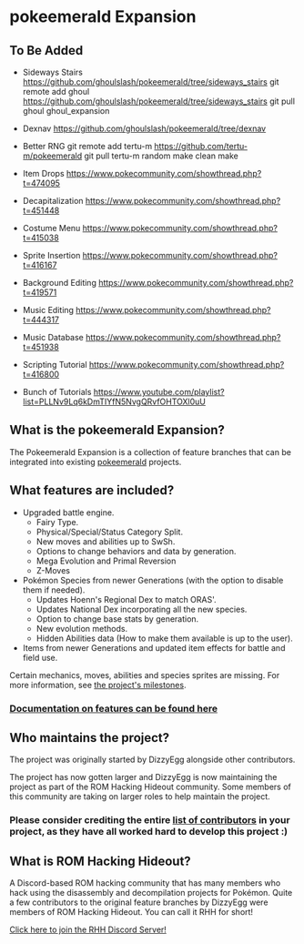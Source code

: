 # pokeemerald Expansion

## To Be Added
- Sideways Stairs https://github.com/ghoulslash/pokeemerald/tree/sideways_stairs
git remote add ghoul https://github.com/ghoulslash/pokeemerald/tree/sideways_stairs
git pull ghoul ghoul_expansion

- Dexnav https://github.com/ghoulslash/pokeemerald/tree/dexnav

- Better RNG
git remote add tertu-m https://github.com/tertu-m/pokeemerald
git pull tertu-m random
make clean
make

- Item Drops https://www.pokecommunity.com/showthread.php?t=474095

- Decapitalization https://www.pokecommunity.com/showthread.php?t=451448

- Costume Menu https://www.pokecommunity.com/showthread.php?t=415038

-  Sprite Insertion
https://www.pokecommunity.com/showthread.php?t=416167

- Background Editing
https://www.pokecommunity.com/showthread.php?t=419571

- Music Editing
https://www.pokecommunity.com/showthread.php?t=444317

- Music Database
https://www.pokecommunity.com/showthread.php?t=451938

- Scripting Tutorial
https://www.pokecommunity.com/showthread.php?t=416800

- Bunch of Tutorials
https://www.youtube.com/playlist?list=PLLNv9Lq6kDmTIYfN5NvgQRvfOHTOXl0uU

## What is the pokeemerald Expansion?

The Pokeemerald Expansion is a collection of feature branches that can be integrated into existing [pokeemerald](https://github.com/pret/pokeemerald) projects.

## What features are included?

- Upgraded battle engine.
    - Fairy Type.
    - Physical/Special/Status Category Split.
    - New moves and abilities up to SwSh.
    - Options to change behaviors and data by generation.
    - Mega Evolution and Primal Reversion
    - Z-Moves
- Pokémon Species from newer Generations (with the option to disable them if needed).
    - Updates Hoenn's Regional Dex to match ORAS'.
    - Updates National Dex incorporating all the new species.
    - Option to change base stats by generation.
    - New evolution methods.
    - Hidden Abilities data (How to make them available is up to the user).
- Items from newer Generations and updated item effects for battle and field use.

Certain mechanics, moves, abilities and species sprites are missing. For more information, see [the project's milestones](https://github.com/rh-hideout/pokeemerald-expansion/milestones).

### [Documentation on features can be found here](https://github.com/rh-hideout/pokeemerald-expansion/wiki)

## Who maintains the project?

The project was originally started by DizzyEgg alongside other contributors.

The project has now gotten larger and DizzyEgg is now maintaining the project as part of the ROM Hacking Hideout community. Some members of this community are taking on larger roles to help maintain the project.

### Please consider crediting the entire [list of contributors](https://github.com/rh-hideout/pokeemerald-expansion/wiki/Credits) in your project, as they have all worked hard to develop this project :)

## What is ROM Hacking Hideout?

A Discord-based ROM hacking community that has many members who hack using the disassembly and decompilation projects for Pokémon. Quite a few contributors to the original feature branches by DizzyEgg were members of ROM Hacking Hideout. You can call it RHH for short!

[Click here to join the RHH Discord Server!](https://discord.gg/6CzjAG6GZk)

